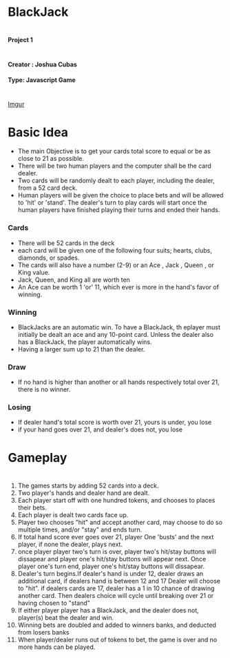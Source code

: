 # BlackJack 
#
#
#
#### Project 1
#
#### Creator : Joshua Cubas
#### Type: Javascript Game
#
#
[Imgur](https://i.imgur.com/igNdJ4a.jpg)
# Basic Idea

  - The main Objective is to get your cards total score to equal or be as close to 21 as possible.
  - There will be two human players and the computer shall be the card dealer.
  - Two cards will be randomly dealt to each player, including the dealer, from a 52 card deck. 
  - Human players will be given the choice to place bets and will be allowed to 'hit' or 'stand'. The dealer's turn to play cards will start once the human players have finished playing their turns and ended their hands.



### Cards

 - There will be 52 cards in the deck
 - each card will be given one of the following four suits; hearts, clubs, diamonds, or spades.
 - The cards will also have a number (2-9) or an Ace , Jack , Queen , or King value. 
 - Jack, Queen, and King all are worth ten
 - An Ace can be worth 1 'or' 11,  which ever is more in the hand's favor of winning.

### Winning

- BlackJacks are an automatic win. To have a BlackJack, th eplayer must initially be dealt an ace and any 10-point card. Unless the dealer also has a BlackJack, the player automatically wins.
- Having a larger sum up to 21 than the dealer.

### Draw

- If no hand is higher than another or all hands respectively total over 21, there is no winner.

### Losing

- If dealer hand's total score is worth over 21, yours is under, you lose
- if your hand goes over 21, and dealer's does not, you lose
#
#
# Gameplay
#
1. The games starts by adding 52 cards into a deck.
2. Two player's hands and dealer hand are dealt.
3. Each player start off with one hundred tokens, and chooses to places their bets.
4. Each player is dealt two cards face up.
5. Player two chooses "hit" and accept another card, may choose to do so multiple times, and/or "stay" and ends turn.
6. If total hand score ever goes over 21, player One 'busts' and the next player, if none the dealer, plays next.
7. once player player two's turn is over, player two's hit/stay buttons will dissapear and player one's hit/stay buttons will appear next. Once player one's turn end, player one's hit/stay buttons will dissapear.
8. Dealer's turn begins.If dealer's hand is under 12, dealer draws an additional card, if dealers hand is between 12 and 17 Dealer will choose to "hit". if dealers cards are 17, dealer has a 1 in 10 chance of drawing another card. Then dealers choice will cycle until breaking over 21 or having chosen to "stand"
9. If either player player has a BlackJack, and the dealer does not, player(s) beat the dealer and win.
10. Winning bets are doubled and added to winners banks, and deducted from losers banks
11. When player/dealer runs out of tokens to bet, the game is over and no more hands can be played.
#
#




